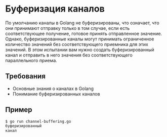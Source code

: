 # Буферизация каналов

По умолчанию каналы в Golang не буферизированы, что означает, что они принимают отправку только в том случае, если есть соответствующее получение, готовое принять отправленное значение. Однако, буферизированные каналы могут принимать ограниченное количество значений без соответствующего приемника для этих значений. В этом испытании вам нужно создать буферизированный канал и отправить в него значения без соответствующего параллельного приема.

## Требования

- Основные знания о каналах в Golang
- Понимание буферизированных каналов

## Пример

```sh
$ go run channel-buffering.go
буферизированный
канал
```
